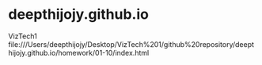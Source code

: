 # deepthijojy.github.io
VizTech1
file:///Users/deepthijojy/Desktop/VizTech%201/github%20repository/deepthijojy.github.io/homework/01-10/index.html